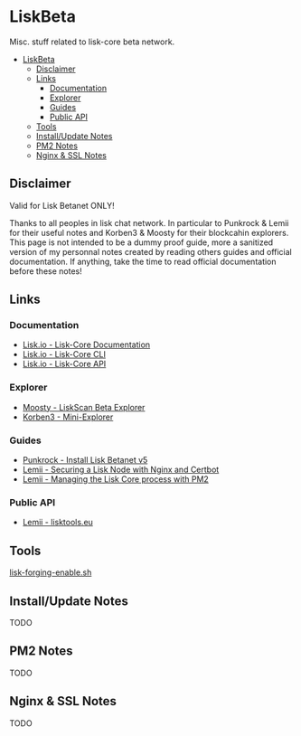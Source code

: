 # LiskBeta
Misc. stuff related to lisk-core beta network.

- [LiskBeta](#liskbeta)
  - [Disclaimer](#disclaimer)
  - [Links](#links)
    - [Documentation](#documentation)
    - [Explorer](#explorer)
    - [Guides](#guides)
    - [Public API](#public-api)
  - [Tools](#tools)
  - [Install/Update Notes](#installupdate-notes)
  - [PM2 Notes](#pm2-notes)
  - [Nginx & SSL Notes](#nginx--ssl-notes)

## Disclaimer

Valid for Lisk Betanet ONLY!

Thanks to all peoples in lisk chat network.
In particular to Punkrock & Lemii for their useful notes and Korben3 & Moosty for their blockcahin explorers.
This page is not intended to be a dummy proof guide, more a sanitized version of my personnal notes created by reading others guides and official documentation.
If anything, take the time to read official documentation before these notes!

## Links

### Documentation

* [Lisk.io - Lisk-Core Documentation](https://lisk.io/documentation/lisk-core/v3/index.html)
* [Lisk.io - Lisk-Core CLI](https://lisk.io/documentation/lisk-core/v3/reference/cli.html)
* [Lisk.io - Lisk-Core API](https://lisk.io/documentation/lisk-core/v3/reference/api.html)

### Explorer

* [Moosty - LiskScan Beta Explorer](https://explorer.moosty.com/)
* [Korben3 - Mini-Explorer](http://liskminiexplorer.korben3.com/)

### Guides

* [Punkrock - Install Lisk Betanet v5](https://punkrock.github.io/lisk-betanet-v5-tutorial.html)
* [Lemii - Securing a Lisk Node with Nginx and Certbot](https://github.com/Lemii/guides/blob/master/securing-a-lisk-node-with-nginx-and-certbot.md)
* [Lemii - Managing the Lisk Core process with PM2](https://github.com/Lemii/guides/blob/master/managing-the-lisk-core-process-with-pm2.md)

### Public API

* [Lemii - lisktools.eu](https://betanet5-api.lisktools.eu/)

## Tools

[lisk-forging-enable.sh](./Tools/lisk-forging-enable.sh)


## Install/Update Notes

TODO


## PM2 Notes

TODO

## Nginx & SSL Notes

TODO

